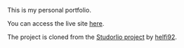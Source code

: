 This is my personal portfolio. 

You can access the live site [here](https://stellakaniaru.github.io/).

The project is cloned from the [Studorlio project](https://github.com/helfi92/studorlio#studorlio)  by [helfi92](https://github.com/helfi92). 



